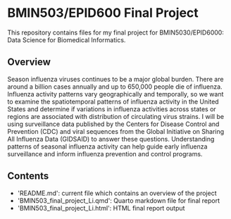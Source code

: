 # BMIN503/EPID600 Final Project

This repository contains files for my final project for BMIN5030/EPID6000: Data Science for Biomedical Informatics.

## Overview

Season influenza viruses continues to be a major global burden. There are around a billion cases annually and up to 650,000 people die of influenza. Influenza activity patterns vary geographically and temporally, so we want to examine the spatiotemporal patterns of influenza activity in the United States and determine if variations in influenza activities across states or regions are associated with distribution of circulating virus strains. I will be using surveillance data published by the Centers for Disease Control and Prevention (CDC) and viral sequences from the Global Initiative on Sharing All Influenza Data (GIDSAID) to answer these questions. Understanding patterns of seasonal influenza activity can help guide early influenza surveillance and inform influenza prevention and control programs. 

## Contents
- 'README.md': current file which contains an overview of the project
- 'BMIN503_final_project_Li.qmd': Quarto markdown file for final report
- 'BMIN503_final_project_Li.html': HTML final report output 

